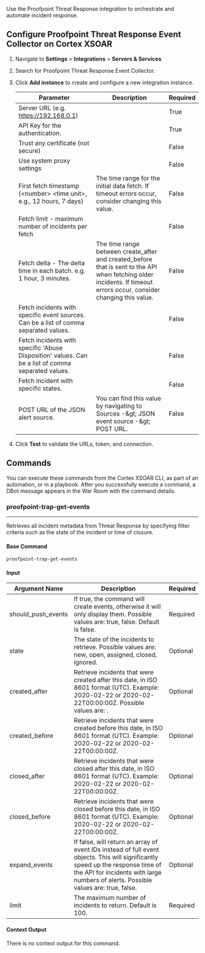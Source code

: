 Use the Proofpoint Threat Response integration to orchestrate and automate incident response.

## Configure Proofpoint Threat Response Event Collector on Cortex XSOAR

1. Navigate to **Settings** > **Integrations** > **Servers & Services**.
2. Search for Proofpoint Threat Response Event Collector.
3. Click **Add instance** to create and configure a new integration instance.

    | **Parameter** | **Description** | **Required** |
    | --- | --- | --- |
    | Server URL (e.g. https://192.168.0.1) |  | True |
    | API Key for the authentication. |  | True |
    | Trust any certificate (not secure) |  | False |
    | Use system proxy settings |  | False |
    | First fetch timestamp (&lt;number&gt; &lt;time unit&gt;, e.g., 12 hours, 7 days) | The time range for the initial data fetch. If timeout errors occur, consider changing this value. | False |
    | Fetch limit - maximum number of incidents per fetch |  | False |
    | Fetch delta - The delta time in each batch. e.g. 1 hour, 3 minutes. | The time range between create_after and created_before that is sent to the API when fetching older incidents. If timeout errors occur, consider changing this value. | False |
    | Fetch incidents with specific event sources. Can be a list of comma separated values. |  | False |
    | Fetch incidents with specific 'Abuse Disposition' values. Can be a list of comma separated values. |  | False |
    | Fetch incident with specific states. |  | False |
    | POST URL of the JSON alert source. | You can find this value by navigating to Sources -&amp;gt; JSON event source -&amp;gt; POST URL. | False |

4. Click **Test** to validate the URLs, token, and connection.
## Commands
You can execute these commands from the Cortex XSOAR CLI, as part of an automation, or in a playbook.
After you successfully execute a command, a DBot message appears in the War Room with the command details.
### proofpoint-trap-get-events
***
Retrieves all incident metadata from Threat Response by specifying filter criteria such as the state of the incident or time of closure.


#### Base Command

`proofpoint-trap-get-events`
#### Input

| **Argument Name** | **Description** | **Required** |
| --- | --- | --- |
| should_push_events | If true, the command will create events, otherwise it will only display them. Possible values are: true, false. Default is false. | Required | 
| state | The state of the incidents to retrieve. Possible values are: new, open, assigned, closed, ignored. | Optional | 
| created_after | Retrieve incidents that were created after this date, in ISO 8601 format (UTC). Example: 2020-02-22 or 2020-02-22T00:00:00Z. Possible values are: . | Optional | 
| created_before | Retrieve incidents that were created before this date, in ISO 8601 format (UTC). Example: 2020-02-22 or 2020-02-22T00:00:00Z. | Optional | 
| closed_after | Retrieve incidents that were closed after this date, in ISO 8601 format (UTC). Example: 2020-02-22 or 2020-02-22T00:00:00Z. | Optional | 
| closed_before | Retrieve incidents that were closed before this date, in ISO 8601 format (UTC). Example: 2020-02-22 or 2020-02-22T00:00:00Z. | Optional | 
| expand_events | If false, will return an array of event IDs instead of full event objects. This will significantly speed up the response time of the API for incidents with large numbers of alerts. Possible values are: true, false. | Optional | 
| limit | The maximum number of incidents to return. Default is 100. | Required | 


#### Context Output

There is no context output for this command.